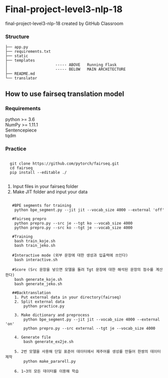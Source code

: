 # Final-project-level3-nlp-18
  final-project-level3-nlp-18 created by GitHub Classroom

### Structure
```
├── app.py
├── requirements.txt
├── static
├── templates
│                     ----- ABOVE   Running Flask
│                     ----- BELOW   MAIN ARCHITECTURE
├── README.md
└── translator
```

## How to use fairseq translation model

### Requirements 
  python >= 3.6  
  NumPy >= 1.11.1    
  Sentencepiece   
  tqdm   
### Practice
  <pre><code>
  git clone https://github.com/pytorch/fairseq.git
  cd fairseq
  pip install --editable ./ 
 </pre></code>
  1. Input files in your fairseq folder
  2. Make JIT folder and input your data 

   <pre><code>
   #BPE segments for training
    python bpe_segment.py --jit jit --vocab_size 4000 --external 'off' 
    
   #Fairseq prepro
    python prepro.py --src je --tgt ko --vocab_size 4000
    python prepro.py --src ko --tgt je --vocab_size 4000   
    
   #Training
    bash train_koje.sh
    bash train_jeko.sh
    
   #Interactive mode (외부 문장에 대한 생성과 입출력에 쓰인다)
    bash interactive.sh
    
   #Score (Src 문장을 넣으면 모델을 돌려 Tgt 문장에 대한 해석된 문장의 점수를 계산한다)
    bash generate_koje.sh
    bash generate_jeko.sh
   
   ##Backtranslation
    1. Put external data in your directory(fairseq) 
    2. Split external data 
        python practice.py
        
    3. Make dictionary and preprocess  
        python bpe_segment.py --jit jit --vocab_size 4000 --external 'on'
        python prepro.py --src external --tgt je --vocab_size 4000

    4. Generate file 
        bash generate_ex2je.sh
      
    5. 2번 모델을 사용해 단일 표준어 데이터에서 제주어를 생성를 만들어 한쌍의 데이터 제작
        python make_pararell.py
      
    6. 1~3의 모든 데이터를 이용해 학습
      
    
  
  </pre></code>
